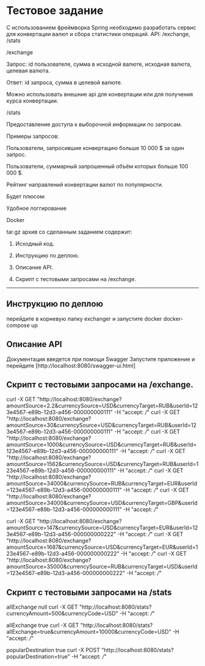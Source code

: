 # Тестовое задание              
С использованием фреймворка Spring необходимо разработать сервис для конвертации валют и сбора статистики операций.
API: /exchange, /stats

/exchange

Запрос: id пользователя, сумма в исходной валюте, исходная валюта, целевая валюта.

Ответ: id запроса, сумма в целевой валюте.

Можно использовать внешние api для конвертации или для получения курса конвертации.

/stats

Предоставление доступа к выборочной информации по запросам.

Примеры запросов:

Пользователи, запросившие конвертацию больше 10 000 $ за один запрос.

Пользователи, суммарный запрошенный объём которых больше 100 000 $.

Рейтинг направлений конвертации валют по популярности.

Будет плюсом:

Удобное логгирование

Docker

tar.gz архив со сделанным заданием содержит:

1. Исходный код.

2. Инструкцию по деплою.

3. Описание API.

4. Скрипт с тестовыми запросами на /exchange.
----------------------------------------------------------------------------------------------------------------
## Инструкцию по деплою
перейдите в корневую папку exchanger и запустите docker docker-compose up


## Описание API
Документация введется при помощи Swagger
Запустите приложение и перейдите [http://localhost:8080/swagger-ui.html]


## Скрипт с тестовыми запросами на /exchange.
curl -X GET "http://localhost:8080/exchange?amountSource=2.2&currencySource=USD&currencyTarget=RUB&userId=123e4567-e89b-12d3-a456-000000000111" -H "accept: */*"
curl -X GET "http://localhost:8080/exchange?amountSource=30&currencySource=USD&currencyTarget=RUB&userId=123e4567-e89b-12d3-a456-000000000111" -H "accept: */*"
curl -X GET "http://localhost:8080/exchange?amountSource=1000&currencySource=USD&currencyTarget=RUB&userId=123e4567-e89b-12d3-a456-000000000111" -H "accept: */*"
curl -X GET "http://localhost:8080/exchange?amountSource=1562&currencySource=USD&currencyTarget=RUB&userId=123e4567-e89b-12d3-a456-000000000111" -H "accept: */*"
curl -X GET "http://localhost:8080/exchange?amountSource=34000&currencySource=RUB&currencyTarget=EUR&userId=123e4567-e89b-12d3-a456-000000000111" -H "accept: */*"
curl -X GET "http://localhost:8080/exchange?amountSource=34000&currencySource=USD&currencyTarget=GBP&userId=123e4567-e89b-12d3-a456-000000000111" -H "accept: */*"

curl -X GET "http://localhost:8080/exchange?amountSource=147&currencySource=USD&currencyTarget=EUR&userId=123e4567-e89b-12d3-a456-000000000222" -H "accept: */*"
curl -X GET "http://localhost:8080/exchange?amountSource=1687&currencySource=USD&currencyTarget=EUR&userId=123e4567-e89b-12d3-a456-000000000222" -H "accept: */*"
curl -X GET "http://localhost:8080/exchange?amountSource=35000&currencySource=RUB&currencyTarget=USD&userId=123e4567-e89b-12d3-a456-000000000222" -H "accept: */*"

## Скрипт с тестовыми запросами на /stats
allExchange null
curl -X GET "http://localhost:8080/stats?currencyAmount=500&currencyCode=USD" -H "accept: */*"

allExchange true
curl -X GET "http://localhost:8080/stats?allExchange=true&currencyAmount=10000&currencyCode=USD" -H "accept: */*"

popularDestination true
curl -X POST "http://localhost:8080/stats?popularDestination=true" -H "accept: */*"